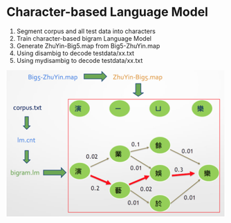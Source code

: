 # Character-based Language Model

1. Segment corpus and all test data into characters
2. Train character-based bigram Language Model
3. Generate ZhuYin-Big5.map from Big5-ZhuYin.map
4. Using disambig to decode testdata/xx.txt
4. Using mydisambig to decode testdata/xx.txt

![image](https://github.com/muachilin/Digital-Speech-Processing/blob/master/hw3/flow_chart.png)
